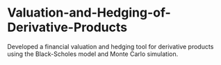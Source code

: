 # Valuation-and-Hedging-of-Derivative-Products
Developed a financial valuation and hedging tool for derivative products using the Black-Scholes model and Monte Carlo simulation.

